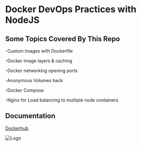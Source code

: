 # Docker DevOps Practices with NodeJS


## Some Topics Covered By This Repo

-Custom Images with Dockerfile

-Docker image layers & caching

-Docker networking opening ports

-Anonymous Volumes hack

-Docker Compose

-Nginx for Load balancing to multiple node containers    


## Documentation

[Dockerhub](https://hub.docker.com)    


![Logo](https://www.docker.com/wp-content/uploads/2022/03/horizontal-logo-monochromatic-white.png)

